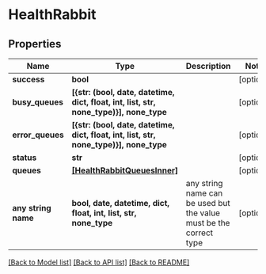 # HealthRabbit


## Properties
Name | Type | Description | Notes
------------ | ------------- | ------------- | -------------
**success** | **bool** |  | [optional] 
**busy_queues** | **[{str: (bool, date, datetime, dict, float, int, list, str, none_type)}], none_type** |  | [optional] 
**error_queues** | **[{str: (bool, date, datetime, dict, float, int, list, str, none_type)}], none_type** |  | [optional] 
**status** | **str** |  | [optional] 
**queues** | [**[HealthRabbitQueuesInner]**](HealthRabbitQueuesInner.md) |  | [optional] 
**any string name** | **bool, date, datetime, dict, float, int, list, str, none_type** | any string name can be used but the value must be the correct type | [optional]

[[Back to Model list]](../README.md#documentation-for-models) [[Back to API list]](../README.md#documentation-for-api-endpoints) [[Back to README]](../README.md)


